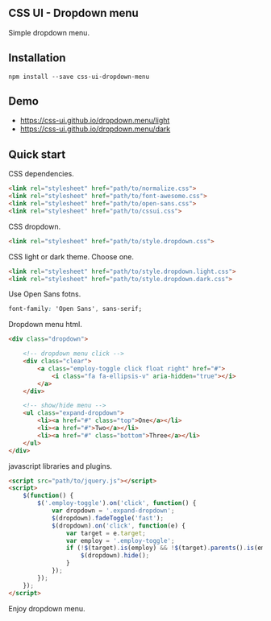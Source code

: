 ## CSS UI - Dropdown menu

Simple dropdown menu.

## Installation

```
npm install --save css-ui-dropdown-menu
```

## Demo

- https://css-ui.github.io/dropdown.menu/light
- https://css-ui.github.io/dropdown.menu/dark

## Quick start

CSS dependencies.

```html
<link rel="stylesheet" href="path/to/normalize.css">
<link rel="stylesheet" href="path/to/font-awesome.css">
<link rel="stylesheet" href="path/to/open-sans.css">
<link rel="stylesheet" href="path/to/cssui.css">
```

CSS dropdown.

```html
<link rel="stylesheet" href="path/to/style.dropdown.css">
```

CSS light or dark theme. Choose one.

```html
<link rel="stylesheet" href="path/to/style.dropdown.light.css">
<link rel="stylesheet" href="path/to/style.dropdown.dark.css">
```

Use Open Sans fotns.

```css
font-family: 'Open Sans', sans-serif;
```

Dropdown menu html.

```html
<div class="dropdown">

	<!-- dropdown menu click -->
	<div class="clear">
		<a class="employ-toggle click float right" href="#">
			<i class="fa fa-ellipsis-v" aria-hidden="true"></i>
		</a>
	</div>

	<!-- show/hide menu -->
	<ul class="expand-dropdown">
		<li><a href="#" class="top">One</a></li>
		<li><a href="#">Two</a></li>
		<li><a href="#" class="bottom">Three</a></li>
	</ul>
</div>
```

javascript libraries and plugins.

```html
<script src="path/to/jquery.js"></script>
<script>
	$(function() {
		$('.employ-toggle').on('click', function() {
			var dropdown = '.expand-dropdown';
			$(dropdown).fadeToggle('fast');
			$(dropdown).on('click', function(e) {
				var target = e.target;
				var employ = '.employ-toggle';
				if (!$(target).is(employ) && !$(target).parents().is(employ)) {
					$(dropdown).hide();
				}
			});
		});
	});
</script>
```
Enjoy dropdown menu.
